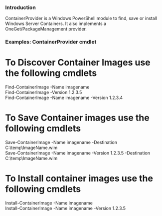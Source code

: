 ### Introduction

ContainerProvider is a Windows PowerShell module to find, save or install Windows Server Containers.  It also implements a OneGet/PackageManagement provider.

### Examples: ContainerProvider cmdlet

 # To Discover Container Images use the following cmdlets
 Find-ContainerImage -Name imagename  
 Find-ContainerImage -Version 1.2.3.5  
 Find-ContainerImage -Name imagename -Version 1.2.3.4  
 
 # To Save Container images use the following cmdlets
 Save-ContainerImage -Name imagename -Destination C:\temp\ImageName.wim  
 Save-ContainerImage -Name imagename -Version 1.2.3.5 -Destination C:\temp\ImageName.wim  
 
 # To Install container images use the following cmdlets
 Install-ContainerImage -Name imagename  
 Install-ContainerImage -Name imagename -Version 1.2.3.5  

